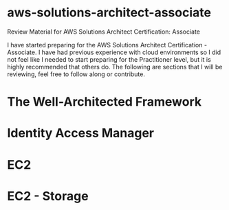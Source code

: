 # aws-solutions-architect-associate
Review Material for AWS Solutions Architect Certification: Associate

I have started preparing for the AWS Solutions Architect Certification - Associate. I have had previous experience with cloud environments so I did not feel like I needed to start preparing for the Practitioner level, but it is highly recommended that others do. The following are sections that I will be reviewing, feel free to follow along or contribute.

# The Well-Architected Framework
# Identity Access Manager
# EC2
# EC2 - Storage